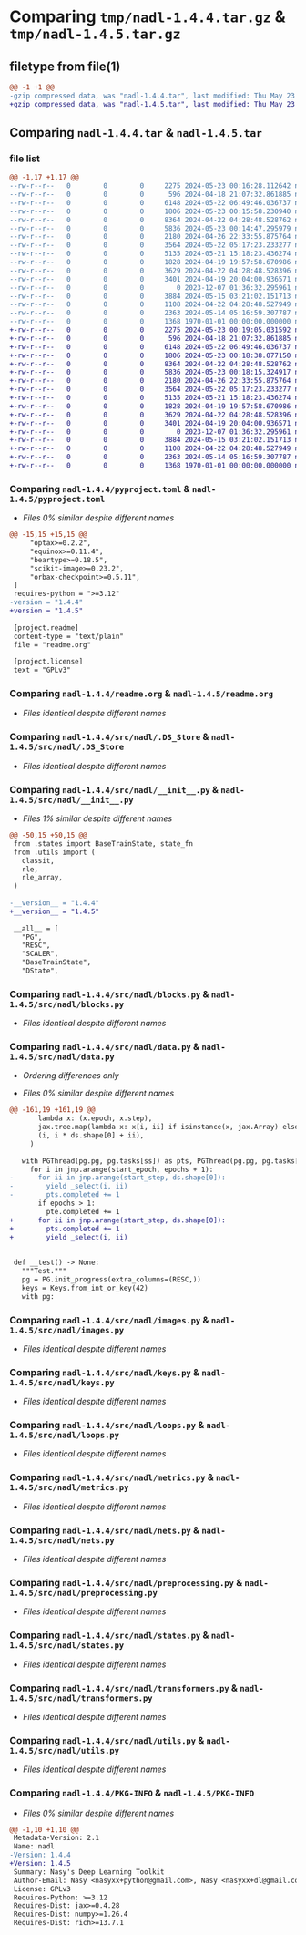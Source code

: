 # Comparing `tmp/nadl-1.4.4.tar.gz` & `tmp/nadl-1.4.5.tar.gz`

## filetype from file(1)

```diff
@@ -1 +1 @@
-gzip compressed data, was "nadl-1.4.4.tar", last modified: Thu May 23 00:16:28 2024, max compression
+gzip compressed data, was "nadl-1.4.5.tar", last modified: Thu May 23 00:19:05 2024, max compression
```

## Comparing `nadl-1.4.4.tar` & `nadl-1.4.5.tar`

### file list

```diff
@@ -1,17 +1,17 @@
--rw-r--r--   0        0        0     2275 2024-05-23 00:16:28.112642 nadl-1.4.4/pyproject.toml
--rw-r--r--   0        0        0      596 2024-04-18 21:07:32.861885 nadl-1.4.4/readme.org
--rw-r--r--   0        0        0     6148 2024-05-22 06:49:46.036737 nadl-1.4.4/src/nadl/.DS_Store
--rw-r--r--   0        0        0     1806 2024-05-23 00:15:58.230940 nadl-1.4.4/src/nadl/__init__.py
--rw-r--r--   0        0        0     8364 2024-04-22 04:28:48.528762 nadl-1.4.4/src/nadl/blocks.py
--rw-r--r--   0        0        0     5836 2024-05-23 00:14:47.295979 nadl-1.4.4/src/nadl/data.py
--rw-r--r--   0        0        0     2180 2024-04-26 22:33:55.875764 nadl-1.4.4/src/nadl/images.py
--rw-r--r--   0        0        0     3564 2024-05-22 05:17:23.233277 nadl-1.4.4/src/nadl/keys.py
--rw-r--r--   0        0        0     5135 2024-05-21 15:18:23.436274 nadl-1.4.4/src/nadl/loops.py
--rw-r--r--   0        0        0     1828 2024-04-19 19:57:58.670986 nadl-1.4.4/src/nadl/metrics.py
--rw-r--r--   0        0        0     3629 2024-04-22 04:28:48.528396 nadl-1.4.4/src/nadl/nets.py
--rw-r--r--   0        0        0     3401 2024-04-19 20:04:00.936571 nadl-1.4.4/src/nadl/preprocessing.py
--rw-r--r--   0        0        0        0 2023-12-07 01:36:32.295961 nadl-1.4.4/src/nadl/py.typed
--rw-r--r--   0        0        0     3884 2024-05-15 03:21:02.151713 nadl-1.4.4/src/nadl/states.py
--rw-r--r--   0        0        0     1108 2024-04-22 04:28:48.527949 nadl-1.4.4/src/nadl/transformers.py
--rw-r--r--   0        0        0     2363 2024-05-14 05:16:59.307787 nadl-1.4.4/src/nadl/utils.py
--rw-r--r--   0        0        0     1368 1970-01-01 00:00:00.000000 nadl-1.4.4/PKG-INFO
+-rw-r--r--   0        0        0     2275 2024-05-23 00:19:05.031592 nadl-1.4.5/pyproject.toml
+-rw-r--r--   0        0        0      596 2024-04-18 21:07:32.861885 nadl-1.4.5/readme.org
+-rw-r--r--   0        0        0     6148 2024-05-22 06:49:46.036737 nadl-1.4.5/src/nadl/.DS_Store
+-rw-r--r--   0        0        0     1806 2024-05-23 00:18:38.077150 nadl-1.4.5/src/nadl/__init__.py
+-rw-r--r--   0        0        0     8364 2024-04-22 04:28:48.528762 nadl-1.4.5/src/nadl/blocks.py
+-rw-r--r--   0        0        0     5836 2024-05-23 00:18:15.324917 nadl-1.4.5/src/nadl/data.py
+-rw-r--r--   0        0        0     2180 2024-04-26 22:33:55.875764 nadl-1.4.5/src/nadl/images.py
+-rw-r--r--   0        0        0     3564 2024-05-22 05:17:23.233277 nadl-1.4.5/src/nadl/keys.py
+-rw-r--r--   0        0        0     5135 2024-05-21 15:18:23.436274 nadl-1.4.5/src/nadl/loops.py
+-rw-r--r--   0        0        0     1828 2024-04-19 19:57:58.670986 nadl-1.4.5/src/nadl/metrics.py
+-rw-r--r--   0        0        0     3629 2024-04-22 04:28:48.528396 nadl-1.4.5/src/nadl/nets.py
+-rw-r--r--   0        0        0     3401 2024-04-19 20:04:00.936571 nadl-1.4.5/src/nadl/preprocessing.py
+-rw-r--r--   0        0        0        0 2023-12-07 01:36:32.295961 nadl-1.4.5/src/nadl/py.typed
+-rw-r--r--   0        0        0     3884 2024-05-15 03:21:02.151713 nadl-1.4.5/src/nadl/states.py
+-rw-r--r--   0        0        0     1108 2024-04-22 04:28:48.527949 nadl-1.4.5/src/nadl/transformers.py
+-rw-r--r--   0        0        0     2363 2024-05-14 05:16:59.307787 nadl-1.4.5/src/nadl/utils.py
+-rw-r--r--   0        0        0     1368 1970-01-01 00:00:00.000000 nadl-1.4.5/PKG-INFO
```

### Comparing `nadl-1.4.4/pyproject.toml` & `nadl-1.4.5/pyproject.toml`

 * *Files 0% similar despite different names*

```diff
@@ -15,15 +15,15 @@
     "optax>=0.2.2",
     "equinox>=0.11.4",
     "beartype>=0.18.5",
     "scikit-image>=0.23.2",
     "orbax-checkpoint>=0.5.11",
 ]
 requires-python = ">=3.12"
-version = "1.4.4"
+version = "1.4.5"
 
 [project.readme]
 content-type = "text/plain"
 file = "readme.org"
 
 [project.license]
 text = "GPLv3"
```

### Comparing `nadl-1.4.4/readme.org` & `nadl-1.4.5/readme.org`

 * *Files identical despite different names*

### Comparing `nadl-1.4.4/src/nadl/.DS_Store` & `nadl-1.4.5/src/nadl/.DS_Store`

 * *Files identical despite different names*

### Comparing `nadl-1.4.4/src/nadl/__init__.py` & `nadl-1.4.5/src/nadl/__init__.py`

 * *Files 1% similar despite different names*

```diff
@@ -50,15 +50,15 @@
 from .states import BaseTrainState, state_fn
 from .utils import (
   classit,
   rle,
   rle_array,
 )
 
-__version__ = "1.4.4"
+__version__ = "1.4.5"
 
 __all__ = [
   "PG",
   "RESC",
   "SCALER",
   "BaseTrainState",
   "DState",
```

### Comparing `nadl-1.4.4/src/nadl/blocks.py` & `nadl-1.4.5/src/nadl/blocks.py`

 * *Files identical despite different names*

### Comparing `nadl-1.4.4/src/nadl/data.py` & `nadl-1.4.5/src/nadl/data.py`

 * *Ordering differences only*

 * *Files 0% similar despite different names*

```diff
@@ -161,19 +161,19 @@
       lambda x: (x.epoch, x.step),
       jax.tree.map(lambda x: x[i, ii] if isinstance(x, jax.Array) else x, ds),
       (i, i * ds.shape[0] + ii),
     )
 
   with PGThread(pg.pg, pg.tasks[ss]) as pts, PGThread(pg.pg, pg.tasks[es]) as pte:
     for i in jnp.arange(start_epoch, epochs + 1):
-      for ii in jnp.arange(start_step, ds.shape[0]):
-        yield _select(i, ii)
-        pts.completed += 1
       if epochs > 1:
         pte.completed += 1
+      for ii in jnp.arange(start_step, ds.shape[0]):
+        pts.completed += 1
+        yield _select(i, ii)
 
 
 def __test() -> None:
   """Test."""
   pg = PG.init_progress(extra_columns=(RESC,))
   keys = Keys.from_int_or_key(42)
   with pg:
```

### Comparing `nadl-1.4.4/src/nadl/images.py` & `nadl-1.4.5/src/nadl/images.py`

 * *Files identical despite different names*

### Comparing `nadl-1.4.4/src/nadl/keys.py` & `nadl-1.4.5/src/nadl/keys.py`

 * *Files identical despite different names*

### Comparing `nadl-1.4.4/src/nadl/loops.py` & `nadl-1.4.5/src/nadl/loops.py`

 * *Files identical despite different names*

### Comparing `nadl-1.4.4/src/nadl/metrics.py` & `nadl-1.4.5/src/nadl/metrics.py`

 * *Files identical despite different names*

### Comparing `nadl-1.4.4/src/nadl/nets.py` & `nadl-1.4.5/src/nadl/nets.py`

 * *Files identical despite different names*

### Comparing `nadl-1.4.4/src/nadl/preprocessing.py` & `nadl-1.4.5/src/nadl/preprocessing.py`

 * *Files identical despite different names*

### Comparing `nadl-1.4.4/src/nadl/states.py` & `nadl-1.4.5/src/nadl/states.py`

 * *Files identical despite different names*

### Comparing `nadl-1.4.4/src/nadl/transformers.py` & `nadl-1.4.5/src/nadl/transformers.py`

 * *Files identical despite different names*

### Comparing `nadl-1.4.4/src/nadl/utils.py` & `nadl-1.4.5/src/nadl/utils.py`

 * *Files identical despite different names*

### Comparing `nadl-1.4.4/PKG-INFO` & `nadl-1.4.5/PKG-INFO`

 * *Files 0% similar despite different names*

```diff
@@ -1,10 +1,10 @@
 Metadata-Version: 2.1
 Name: nadl
-Version: 1.4.4
+Version: 1.4.5
 Summary: Nasy's Deep Learning Toolkit
 Author-Email: Nasy <nasyxx+python@gmail.com>, Nasy <nasyxx+dl@gmail.com>, Nasy <nasyxx+git@gmail.com>
 License: GPLv3
 Requires-Python: >=3.12
 Requires-Dist: jax>=0.4.28
 Requires-Dist: numpy>=1.26.4
 Requires-Dist: rich>=13.7.1
```


